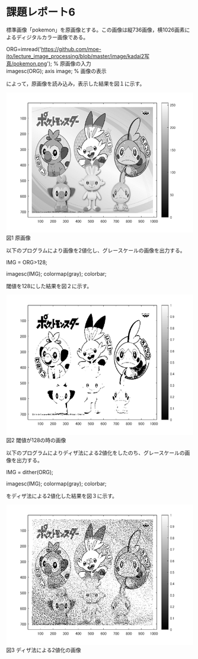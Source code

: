 # 課題レポート6

標準画像「pokemon」を原画像とする。この画像は縦736画像，横1026画素によるディジタルカラー画像である。

ORG=imread('https://github.com/moe-ito/lecture_image_processing/blob/master/image/kadai2写真/pokemon.png'); % 原画像の入力  
imagesc(ORG); axis image; % 画像の表示

によって，原画像を読み込み，表示した結果を図１に示す。

![原画像](https://github.com/moe-ito/lecture_image_processing/blob/master/image/kadai6%E5%86%99%E7%9C%9F/0.png)  
図1 原画像

以下のプログラムにより画像を2値化し、グレースケールの画像を出力する。

IMG = ORG>128; 

imagesc(IMG); colormap(gray); colorbar; 

閾値を128にした結果を図２に示す。

![原画像](https://github.com/moe-ito/lecture_image_processing/blob/master/image/kadai6%E5%86%99%E7%9C%9F/1.png)  
図2 閾値が128の時の画像

以下のプログラムによりディザ法による2値化をしたのち、グレースケールの画像を出力する。

IMG = dither(ORG); 

imagesc(IMG); colormap(gray); colorbar; 

をディザ法による2値化した結果を図３に示す。

![原画像](https://github.com/moe-ito/lecture_image_processing/blob/master/image/kadai6%E5%86%99%E7%9C%9F/2.png)  
図3 ディザ法による2値化の画像

